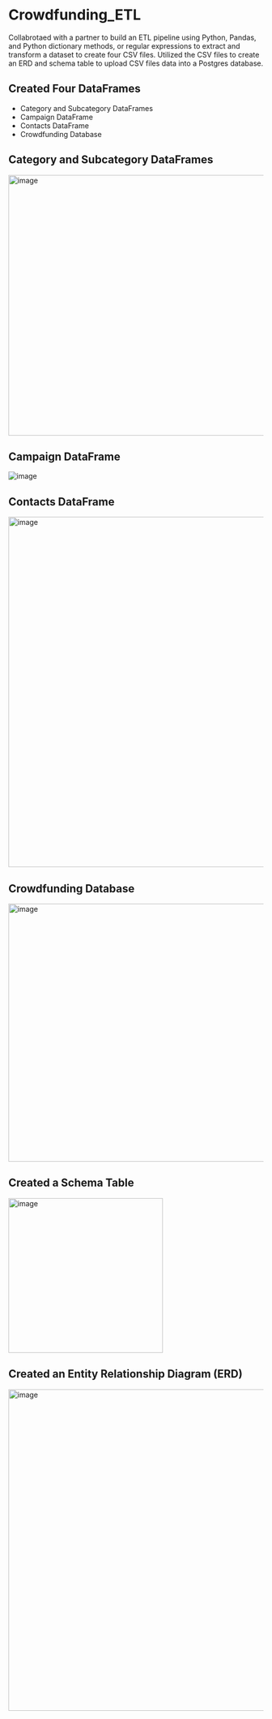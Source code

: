 # Crowdfunding_ETL

Collabrotaed with a partner to build an ETL pipeline using Python, Pandas, and Python dictionary methods, or regular expressions to extract and transform a dataset to create four CSV files. Utilized the CSV files to create an ERD and schema table to upload CSV files data into a Postgres database.

## Created Four DataFrames
* Category and Subcategory DataFrames
* Campaign DataFrame
* Contacts DataFrame
* Crowdfunding Database


## Category and Subcategory DataFrames

<img width="514" alt="image" src="https://user-images.githubusercontent.com/115186079/225809677-a8ef4612-6af9-4410-9e75-ea07b8e086dd.png">


## Campaign DataFrame

![image](https://user-images.githubusercontent.com/115186079/225810829-a9b64dd7-b37f-4b3f-a2d2-a3639933672d.png)


## Contacts DataFrame

<img width="691" alt="image" src="https://user-images.githubusercontent.com/115186079/225811209-b94466c3-0051-405d-93b3-546a6846e0c3.png">


## Crowdfunding Database

<img width="509" alt="image" src="https://user-images.githubusercontent.com/115186079/225812055-7caf10cc-b72f-43aa-8986-bfdc23860bca.png">



## Created a Schema Table

<img width="305" alt="image" src="https://user-images.githubusercontent.com/115186079/225812637-3e6987f0-a635-4bd1-b140-3661170f3f7a.png">


## Created an Entity Relationship Diagram (ERD)

<img width="634" alt="image" src="https://user-images.githubusercontent.com/115186079/225811828-a82a67ad-b2d6-402f-ba9b-cda36a4b8328.png">

